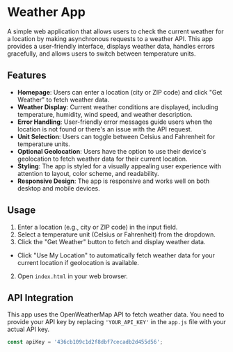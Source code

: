 # Weather App

A simple web application that allows users to check the current weather for a location by making asynchronous requests to a weather API. 
This app provides a user-friendly interface, displays weather data, handles errors gracefully, and allows users to switch between temperature units.

## Features

- **Homepage**: Users can enter a location (city or ZIP code) and click "Get Weather" to fetch weather data.
- **Weather Display**: Current weather conditions are displayed, including temperature, humidity, wind speed, and weather description.
- **Error Handling**: User-friendly error messages guide users when the location is not found or there's an issue with the API request.
- **Unit Selection**: Users can toggle between Celsius and Fahrenheit for temperature units.
- **Optional Geolocation**: Users have the option to use their device's geolocation to fetch weather data for their current location.
- **Styling**: The app is styled for a visually appealing user experience with attention to layout, color scheme, and readability.
- **Responsive Design**: The app is responsive and works well on both desktop and mobile devices.

## Usage

1. Enter a location (e.g., city or ZIP code) in the input field.
2. Select a temperature unit (Celsius or Fahrenheit) from the dropdown.
3. Click the "Get Weather" button to fetch and display weather data.

- Click "Use My Location" to automatically fetch weather data for your current location if geolocation is available.


2. Open `index.html` in your web browser.

## API Integration

This app uses the OpenWeatherMap API to fetch weather data. You need to provide your API key by replacing `'YOUR_API_KEY'` in the `app.js` file with your actual API key.

```javascript
const apiKey = '436cb109c1d2f8dbf7cecadb2d455d56';
